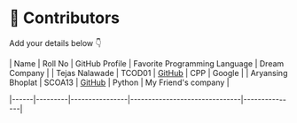 # 👥 Contributors

Add your details below 👇

| Name | Roll No | GitHub Profile | Favorite Programming Language | Dream Company |
| Tejas Nalawade | TCOD01 | [GitHub](https://github.com/Tejas-Santosh-Nalawade) | CPP | Google |
| Aryansing Bhoplat | SCOA13 | [GitHub](https://github.com/Aryan-Bhoplat) | Python | My Friend's company |

|------|---------|----------------|-------------------------------|---------------|

